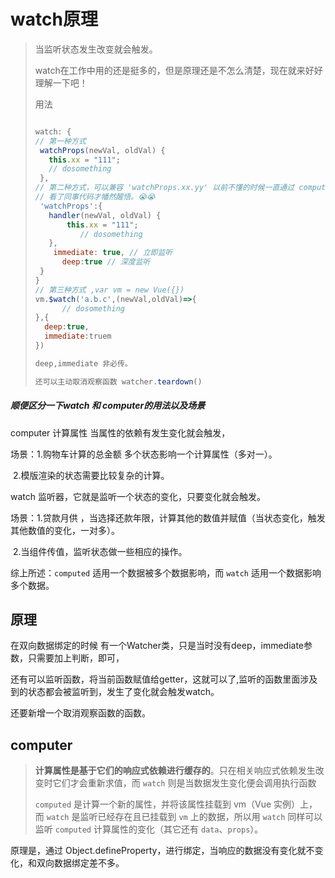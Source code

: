 # watch原理

> 当监听状态发生改变就会触发。
>
> watch在工作中用的还是挺多的，但是原理还是不怎么清楚，现在就来好好理解一下吧！
>
> 用法
>
> ```jsx
> 
> watch: {
> // 第一种方式
>  watchProps(newVal, oldVal) {
>    this.xx = "111";
>    // dosomething
>  },
> // 第二种方式，可以兼容 'watchProps.xx.yy' 以前不懂的时候一直通过 computer 把属性返回出来 
> // 看了同事代码才幡然醒悟。😭😭
>  'watchProps':{
>    handler(newVal, oldVal) {
>        this.xx = "111";
>    		// dosomething
>    },
>     immediate: true, // 立即监听
>     	deep:true // 深度监听
>  }
> } 
> // 第三种方式 ,var vm = new Vue({})
> vm.$watch('a.b.c',(newVal,oldVal)=>{
>   	// dosomething
> },{
>   deep:true,
>   immediate:truem
> })
> 
> deep,immediate 非必传。
> 
> 还可以主动取消观察函数 watcher.teardown()
> ```

##### 顺便区分一下watch 和 computer的用法以及场景

computer 计算属性 当属性的依赖有发生变化就会触发，

场景：1.购物车计算的总金额 多个状态影响一个计算属性（多对一）。

​			2.模版渲染的状态需要比较复杂的计算。

watch 监听器，它就是监听一个状态的变化，只要变化就会触发。

场景：1.贷款月供 ，当选择还款年限，计算其他的数值并赋值（当状态变化，触发其他数值的变化，一对多）。

​			2.当组件传值，监听状态做一些相应的操作。

综上所述：`computed` 适用一个数据被多个数据影响，而 `watch` 适用一个数据影响多个数据。



## 原理

在双向数据绑定的时候 有一个Watcher类，只是当时没有deep，immediate参数，只需要加上判断，即可，

还有可以监听函数，将当前函数赋值给getter，这就可以了,监听的函数里面涉及到的状态都会被监听到，发生了变化就会触发watch。

还要新增一个取消观察函数的函数。



## computer

> **计算属性是基于它们的响应式依赖进行缓存的**。只在相关响应式依赖发生改变时它们才会重新求值，而 `watch` 则是当数据发生变化便会调用执行函数
>
> `computed` 是计算一个新的属性，并将该属性挂载到 vm（Vue 实例）上，而 `watch` 是监听已经存在且已挂载到 `vm` 上的数据，所以用 `watch` 同样可以监听 `computed` 计算属性的变化（其它还有 `data`、`props`）。
>
> 



原理是，通过 Object.defineProperty，进行绑定，当响应的数据没有变化就不变化，和双向数据绑定差不多。
